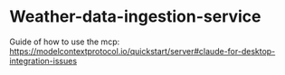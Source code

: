 # Weather-data-ingestion-service


Guide of how to use the mcp: https://modelcontextprotocol.io/quickstart/server#claude-for-desktop-integration-issues
